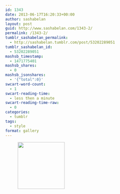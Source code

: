 ```yaml
---
id: 1343
date: 2013-06-17T16:20:33+00:00
author: sashabelan
layout: post
guid: http://www.sashabelan.com/1343-2/
permalink: /1343-2/
tumblr_sashabelan_permalink:
  - http://sashabelan.tumblr.com/post/53202289051
tumblr_sashabelan_id:
  - 53202289051
mashsb_timestamp:
  - 1471775401
mashsb_shares:
  - 0
mashsb_jsonshares:
  - '{"total":0}'
swcart-word-count:
  - 1
swcart-reading-time:
  - less then a minute
swcart-reading-time-raw:
  - 0
categories:
  - tumblr
tags:
  - style
format: gallery
---
```

<div id='gallery-474' class='gallery galleryid-1343 gallery-columns-3 gallery-size-thumbnail'>
  <figure class='gallery-item'> 
  
  <div class='gallery-icon portrait'>
    <a href='http://www.sashabelan.ru/1343-2/attachment/1344/'><img width="150" height="150" src="http://www.sashabelan.ru/wp-content/uploads/2013/06/tumblr_mojpe9GUnP1qarj97o1_500-150x150.jpg" class="attachment-thumbnail size-thumbnail" alt="" /></a>
  </div></figure>
</div>